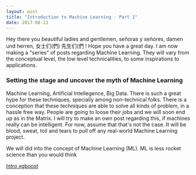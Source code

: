 ```yaml
---
layout: post
title: "Introduction to Machine Learning - Part 1"
date: 2017-08-23
---
```


Hey there you beautiful ladies and gentlemen, señoras y señores, damen und herren, 女士们(們) 先生们(們 ! Hope you have a great day. I am now making a "series" of posts regarding Machine Learning. They will vary from the conceptual level, the low level technicalities, to some inspirations to applications. 


### Setting the stage and uncover the myth of Machine Learning

Machine Learning, Artificial Intellegence, Big Data. There is such a great hype for these techniques, specially among non-technical folks. There is a conception that these techniques are able to solve all kinds of problem, in a hassle free way. People are going to loose their jobs and we will soon end up as in the Matrix. I will try to make an own post regarding this, if machines really can be intelligent. For now, assume that that's not the case. It will be blood, sweat, toil and tears to pull off any real-world Machine Learning project. 

We will did into the concept of Machine Learning (ML). ML is less rocket science than you would think

[Intro xgboost](https://xgboost.readthedocs.io/en/latest/model.html)
